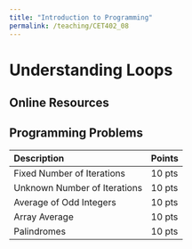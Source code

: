 ```yaml
---
title: "Introduction to Programming"
permalink: /teaching/CET402_08
---
```


# Understanding Loops

## Online Resources

## Programming Problems

|Description|Points|
|:----------|:----|
|Fixed Number of Iterations|10 pts|
|Unknown Number of Iterations|10 pts|
|Average of Odd Integers|10 pts|
|Array Average|10 pts|
|Palindromes|10 pts|
